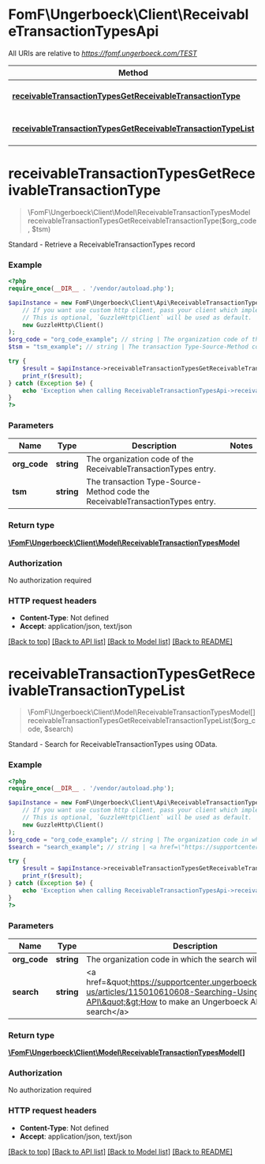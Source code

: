 # FomF\Ungerboeck\Client\ReceivableTransactionTypesApi

All URIs are relative to *https://fomf.ungerboeck.com/TEST*

Method | HTTP request | Description
------------- | ------------- | -------------
[**receivableTransactionTypesGetReceivableTransactionType**](ReceivableTransactionTypesApi.md#receivableTransactionTypesGetReceivableTransactionType) | **GET** /api/v1/ReceivableTransactionTypes/{OrgCode}/{TSM} | Standard - Retrieve a ReceivableTransactionTypes record
[**receivableTransactionTypesGetReceivableTransactionTypeList**](ReceivableTransactionTypesApi.md#receivableTransactionTypesGetReceivableTransactionTypeList) | **GET** /api/v1/ReceivableTransactionTypes/{OrgCode} | Standard - Search for ReceivableTransactionTypes using OData.


# **receivableTransactionTypesGetReceivableTransactionType**
> \FomF\Ungerboeck\Client\Model\ReceivableTransactionTypesModel receivableTransactionTypesGetReceivableTransactionType($org_code, $tsm)

Standard - Retrieve a ReceivableTransactionTypes record

### Example
```php
<?php
require_once(__DIR__ . '/vendor/autoload.php');

$apiInstance = new FomF\Ungerboeck\Client\Api\ReceivableTransactionTypesApi(
    // If you want use custom http client, pass your client which implements `GuzzleHttp\ClientInterface`.
    // This is optional, `GuzzleHttp\Client` will be used as default.
    new GuzzleHttp\Client()
);
$org_code = "org_code_example"; // string | The organization code of the ReceivableTransactionTypes entry.
$tsm = "tsm_example"; // string | The transaction Type-Source-Method code the ReceivableTransactionTypes entry.

try {
    $result = $apiInstance->receivableTransactionTypesGetReceivableTransactionType($org_code, $tsm);
    print_r($result);
} catch (Exception $e) {
    echo 'Exception when calling ReceivableTransactionTypesApi->receivableTransactionTypesGetReceivableTransactionType: ', $e->getMessage(), PHP_EOL;
}
?>
```

### Parameters

Name | Type | Description  | Notes
------------- | ------------- | ------------- | -------------
 **org_code** | **string**| The organization code of the ReceivableTransactionTypes entry. |
 **tsm** | **string**| The transaction Type-Source-Method code the ReceivableTransactionTypes entry. |

### Return type

[**\FomF\Ungerboeck\Client\Model\ReceivableTransactionTypesModel**](../Model/ReceivableTransactionTypesModel.md)

### Authorization

No authorization required

### HTTP request headers

 - **Content-Type**: Not defined
 - **Accept**: application/json, text/json

[[Back to top]](#) [[Back to API list]](../../README.md#documentation-for-api-endpoints) [[Back to Model list]](../../README.md#documentation-for-models) [[Back to README]](../../README.md)

# **receivableTransactionTypesGetReceivableTransactionTypeList**
> \FomF\Ungerboeck\Client\Model\ReceivableTransactionTypesModel[] receivableTransactionTypesGetReceivableTransactionTypeList($org_code, $search)

Standard - Search for ReceivableTransactionTypes using OData.

### Example
```php
<?php
require_once(__DIR__ . '/vendor/autoload.php');

$apiInstance = new FomF\Ungerboeck\Client\Api\ReceivableTransactionTypesApi(
    // If you want use custom http client, pass your client which implements `GuzzleHttp\ClientInterface`.
    // This is optional, `GuzzleHttp\Client` will be used as default.
    new GuzzleHttp\Client()
);
$org_code = "org_code_example"; // string | The organization code in which the search will take place
$search = "search_example"; // string | <a href=\"https://supportcenter.ungerboeck.com/hc/en-us/articles/115010610608-Searching-Using-the-API\">How to make an Ungerboeck API search</a>

try {
    $result = $apiInstance->receivableTransactionTypesGetReceivableTransactionTypeList($org_code, $search);
    print_r($result);
} catch (Exception $e) {
    echo 'Exception when calling ReceivableTransactionTypesApi->receivableTransactionTypesGetReceivableTransactionTypeList: ', $e->getMessage(), PHP_EOL;
}
?>
```

### Parameters

Name | Type | Description  | Notes
------------- | ------------- | ------------- | -------------
 **org_code** | **string**| The organization code in which the search will take place |
 **search** | **string**| &lt;a href&#x3D;\&quot;https://supportcenter.ungerboeck.com/hc/en-us/articles/115010610608-Searching-Using-the-API\&quot;&gt;How to make an Ungerboeck API search&lt;/a&gt; |

### Return type

[**\FomF\Ungerboeck\Client\Model\ReceivableTransactionTypesModel[]**](../Model/ReceivableTransactionTypesModel.md)

### Authorization

No authorization required

### HTTP request headers

 - **Content-Type**: Not defined
 - **Accept**: application/json, text/json

[[Back to top]](#) [[Back to API list]](../../README.md#documentation-for-api-endpoints) [[Back to Model list]](../../README.md#documentation-for-models) [[Back to README]](../../README.md)

